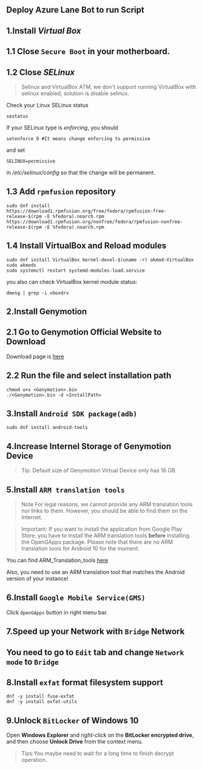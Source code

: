 ## Deploy Azure Lane Bot to run Script

## 1.Install *Virtual Box*

## 1.1 Close `Secure Boot` in your motherboard.

## 1.2 Close ***SELinux***

>Selinux and VirtualBox
ATM, we don't support running VirtualBox with selinux enabled, solution is disable selinux.

Check your Linux SELinux status

```
sestatus
```

If your SELinux type is *enforcing*, you should

```
setenforce 0 #It means change enforcing to permissive
```
and set 
```
SELINUX=permissive
```
in */etc/selinux/config* so that the change will be permanent.

## 1.3 Add `rpmfusion` repository

```
sudo dnf install https://download1.rpmfusion.org/free/fedora/rpmfusion-free-release-$(rpm -E %fedora).noarch.rpm https://download1.rpmfusion.org/nonfree/fedora/rpmfusion-nonfree-release-$(rpm -E %fedora).noarch.rpm
```

## 1.4 Install VirtualBox and Reload modules
```
sudo dnf install VirtualBox kernel-devel-$(uname -r) akmod-VirtualBox
sudo akmods
sudo systemctl restart systemd-modules-load.service
```

you also can check VirtualBox kernel module status:
```
dmesg | grep -i vboxdrv
```

## 2.Install Genymotion

## 2.1 Go to Genymotion Official Website to Download

Download page is [here](https://www.genymotion.com/download/)

## 2.2 Run the file and select installation path

```
chmod u+x <Genymotion>.bin
./<Genymotion>.bin -d <InstallPath>
```

## 3.Install `Android SDK package(adb)`

```
sudo dnf install android-tools
```

## 4.Increase Internel Storage of Genymotion Device

>Tip: Default size of Genymotion Virtual Device only has 16 GB. 

## 5.Install `ARM translation tools`

>Note
For legal reasons, we cannot provide any ARM translation tools nor links to them. However, you should be able to find them on the Internet.

>Important: 
If you want to install the application from Google Play Store, you have to install the ARM translation tools **before** installing the OpenGApps package.
Please note that there are no ARM translation tools for Android 10 for the moment.

You can find ARM_Translation_tools [here](https://github.com/m9rco/Genymotion_ARM_Translation)

Also, you need to use an ARM translation tool that matches the Android version of your instance!

## 6.Install `Google Mobile Service(GMS)`

Click `OpenGApps` button in right menu bar.

## 7.Speed up your Network with `Bridge` Network

## You need to go to `Edit` tab and change `Network mode` to `Bridge` 

## 8.Install `exfat` format filesystem support

```
dnf -y install fuse-exfat
dnf -y install exfat-utils
```

## 9.Unlock `BitLocker` of Windows 10

Open **Windows Explorer** and *right-click* on the **BitLocker encrypted drive**, and then choose **Unlock Drive** from the context menu.
>Tips:You maybe need to wait for a long time to finish decrypt operation.
